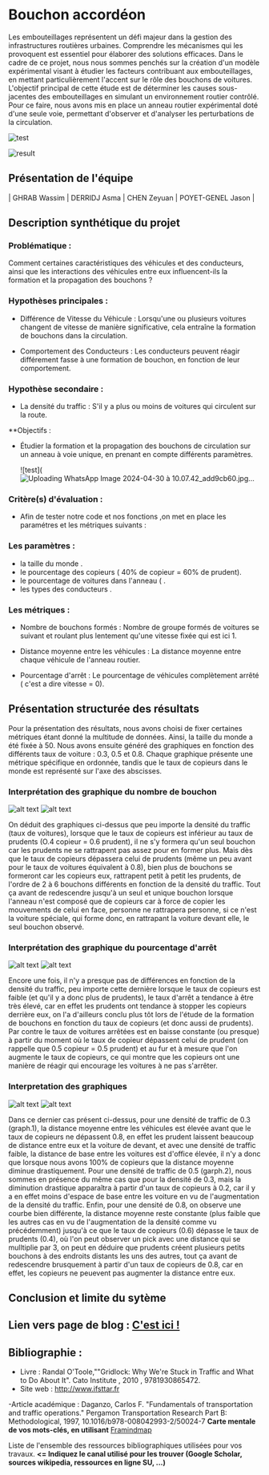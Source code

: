 # Bouchon accordéon


Les embouteillages représentent un défi majeur dans la gestion des infrastructures routières urbaines. Comprendre les mécanismes qui les provoquent est essentiel pour élaborer des solutions efficaces. Dans le cadre de ce projet, nous nous sommes penchés sur la création d'un modèle expérimental visant à étudier les facteurs contribuant aux embouteillages, en mettant particulièrement l'accent sur le rôle des bouchons de voitures.
L'objectif principal de cette étude est de déterminer les causes sous-jacentes des embouteillages en simulant un environnement routier contrôlé. Pour ce faire, nous avons mis en place un anneau routier expérimental doté d'une seule voie, permettant d'observer et d'analyser les perturbations de la circulation.

![test](https://vivreparis.fr/wp-content/uploads/2019/06/bouchon-paris.jpg)



![result](<img width="640" alt="image" src="https://github.com/are-dynamic-2024-g6/bouchon-accordeon/assets/159928048/5d89d3d4-116f-4117-a0b9-aaeaca3c9fc8">)



## Présentation de l'équipe


|  GHRAB Wassim  |  DERRIDJ Asma  |  CHEN Zeyuan  |  POYET-GENEL Jason  |


## Description synthétique du projet

### Problématique :
Comment certaines caractéristiques des véhicules et des conducteurs, ainsi que les interactions des véhicules entre eux influencent-ils la formation et la propagation des bouchons  ?


### Hypothèses principales :
   + Différence de Vitesse du Véhicule  : 
Lorsqu'une ou plusieurs voitures changent de vitesse de manière significative, cela entraîne la formation de bouchons dans la circulation.

   + Comportement des Conducteurs : 
Les conducteurs peuvent réagir différement fasse à une formation de bouchon, en fonction de leur comportement.


### Hypothèse secondaire :
   +  La densité du traffic :
S'il y a plus ou moins de voitures qui circulent sur la route.
    

**Objectifs :

   - Étudier la formation et la propagation des bouchons de circulation sur un anneau à voie unique, en prenant en compte différents paramètres.



 		![test](![Uploading WhatsApp Image 2024-04-30 à 10.07.42_add9cb60.jpg…]()


### Critère(s) d'évaluation :

* Afin de tester notre code et nos fonctions ,on met en place les paramétres et les métriques suivants :
      
### Les paramètres :

   - la taille du monde .
   - le pourcentage des copieurs ( 40% de copieur = 60% de prudent).
   - le pourcentage de voitures dans l'anneau ( .
   - les types des conducteurs .

   
### Les métriques :
      
- Nombre de bouchons formés : Nombre de groupe formés de voitures se suivant et roulant plus lentement qu'une vitesse fixée qui est ici 1.

- Distance moyenne entre les véhicules : La distance moyenne entre chaque véhicule de l'anneau routier.

- Pourcentage d'arrêt : Le pourcentage de véhicules complètement arrêté ( c'est a dire vitesse = 0).



## Présentation structurée des résultats

Pour la présentation des résultats, nous avons choisi de fixer certaines métriques étant donné la multitude de données. Ainsi, la taille du monde a été fixée à 50. Nous avons ensuite généré des graphiques en fonction des différents taux de voiture : 0.3, 0.5 et 0.8. Chaque graphique présente une métrique spécifique en ordonnée, tandis que le taux de copieurs dans le monde est représenté sur l'axe des abscisses.


### Interprétation des graphique du nombre de bouchon 

![alt text](https://github.com/are-dynamic-2024-g6/bouchon-accordeon/blob/master/images/Graphique%20final%20nombre%20bouchon%20part%201.png)
![alt text](https://github.com/are-dynamic-2024-g6/bouchon-accordeon/blob/master/images/Graphique%20final%20nombre%20bouchon%20part%202.png)

On déduit des graphiques ci-dessus que peu importe la densité du traffic (taux de voitures), lorsque que le taux de copieurs est inférieur au taux de prudents (O.4 copieur = 0.6 prudent), il ne s'y formera qu'un seul bouchon car les prudents ne se rattrapent pas assez pour en former plus. Mais dès que le taux de copieurs dépassera celui de prudents (même un peu avant pour le taux de voitures équivalent à 0.8), bien plus de bouchons se formeront car les copieurs eux, rattrapent petit à petit les prudents, de l'ordre de 2 à 6 bouchons différents en fonction de la densité du traffic. Tout ça avant de redescendre jusqu'à un seul et unique bouchon lorsque l'anneau n'est composé que de copieurs car à force de copier les mouvements de celui en face, personne ne rattrapera personne, si ce n'est la voiture spéciale, qui forme donc, en rattrapant la voiture devant elle, le seul bouchon observé.

### Interprétation des graphique du pourcentage d'arrêt

![alt text](https://github.com/are-dynamic-2024-g6/bouchon-accordeon/blob/master/images/Graphique%20final%20pourcentage%20arret%20part%201.png)
![alt text](https://github.com/are-dynamic-2024-g6/bouchon-accordeon/blob/master/images/Graphique%20final%20pourcentage%20arret%20part%202.png)

Encore une fois, il n'y a presque pas de différences en fonction de la densité du traffic, peu importe cette dernière lorsque le taux de copieurs est faible (et qu'il y a donc plus de prudents), le taux d'arrêt a tendance à être très élevé, car en effet les prudents ont tendance à stopper les copieurs derrière eux, on l'a d'ailleurs conclu plus tôt lors de l'étude de la formation de bouchons en fonction du taux de copieurs (et donc aussi de prudents). Par contre le taux de voitures arrêtées est en baisse constante (ou presque) à partir du moment où le taux de copieur dépassent celui de prudent (on rappelle que 0.5 copieur = 0.5 prudent) et au fur et à mesure que l'on augmente le taux de copieurs, ce qui montre que les copieurs ont une manière de réagir qui encourage les voitures à ne pas s'arrêter. 

### Interpretation des graphiques

![alt text](https://github.com/are-dynamic-2024-g6/bouchon-accordeon/blob/master/images/Graphique%20final%20distance%20moyennne%20part%201.png)
![alt text](https://github.com/are-dynamic-2024-g6/bouchon-accordeon/blob/master/images/Graphique%20final%20distance%20moyenne%20part%202.png)

Dans ce dernier cas présent ci-dessus, pour une densité de traffic de 0.3 (graph.1), la distance moyenne entre les véhicules est élevée avant que le taux de copieurs ne dépassent 0.8, en effet les prudent laissent beaucoup de distance entre eux et la voiture de devant, et avec une densité de traffic faible, la distance de base entre les voitures est d'office élevée, il n'y a donc que lorsque nous avons 100% de copieurs que la distance moyenne diminue drastiquement. Pour une densité de traffic de 0.5 (garph.2), nous sommes en présence du même cas que pour la densité de 0.3, mais la diminution drastique apparaîtra à partir d'un taux de copieurs à 0.2, car il y a en effet moins d'espace de base entre les voiture en vu de l'augmentation de la densité du traffic. Enfin, pour une densité de 0.8, on observe une courbe bien différente, la distance moyenne reste constante (plus faible que les autres cas en vu de l'augmentation de la densité comme vu précédemment) jusqu'à ce que le taux de copieurs (0.6) dépasse le taux de prudents (0.4), où l'on peut observer un pick avec une distance qui se mulltiplie par 3, on peut en déduire que prudents créent plusieurs petits bouchons à des endroits distants les uns des autres, tout ça avant de redescendre brusquement à partir d'un taux de copieurs de 0.8, car en effet, les copieurs ne peuevent pas augmenter la distance entre eux.

## Conclusion et limite du sytème



## Lien vers page de blog : <a href="blog.html"> C'est ici ! </a>

## Bibliographie :
- Livre : Randal O'Toole,""Gridlock: Why We're Stuck in Traffic and What to Do About It". Cato Institute , 2010 ,  9781930865472.
- Site web : http://www.ifsttar.fr
  
-Article académique : Daganzo, Carlos F. "Fundamentals of transportation and traffic operations." Pergamon Transportation Research Part B: Methodological, 1997, 10.1016/b978-008042993-2/50024-7
**Carte mentale de vos mots-clés, en utilisant** <a href="https://framindmap.org/mindmaps/index.html">Framindmap </a> 

Liste de l'ensemble des ressources bibliographiques utilisées pour vos travaux. **<= Indiquez le canal utilisé pour les trouver (Google Scholar, sources wikipedia, ressources en ligne SU, ...)**
